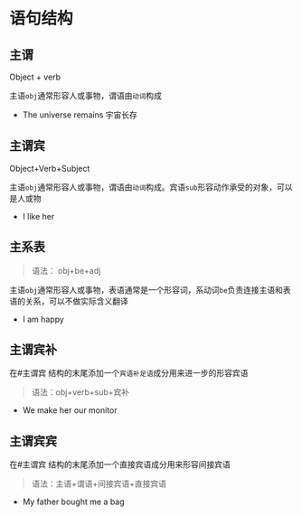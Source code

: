 # 语句结构

## 主谓

Object + verb

主语`obj`通常形容人或事物，谓语由`动词`构成

- The universe remains 宇宙长存

## 主谓宾

Object+Verb+Subject

主语`obj`通常形容人或事物，谓语由`动词`构成。宾语`sub`形容动作承受的对象，可以是人或物

- I like her

## 主系表

> 语法： obj+be+adj

主语`obj`通常形容人或事物，表语通常是一个形容词，系动词`be`负责连接主语和表语的关系，可以不做实际含义翻译

- I am happy

## 主谓宾补

在#主谓宾 结构的末尾添加一个`宾语补足语`成分用来进一步的形容宾语

>语法：obj+verb+sub+宾补

- We make her our monitor

## 主谓宾宾

在#主谓宾 结构的末尾添加一个直接宾语成分用来形容间接宾语

>语法：主语+谓语+间接宾语+直接宾语
- My father bought me a bag
